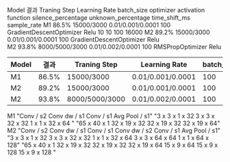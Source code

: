 Model	결과	Traning Step	Learning Rate	batch_size	optimizer	activation function	silence_percentage	unknown_percentage	time_shift_ms	sample_rate
M1	86.5%	15000/3000	0.01/0.001/0.0001	100	GradientDescentOptimizer	Relu	10	10	100	16000
M2	89.2%	15000/3000	0.01/0.001/0.0001	100	GradientDescentOptimizer	Relu				
M2	93.8%	8000/5000/3000	0.01/0.002/0.0001	100	RMSPropOptimizer	Relu				
										
	
	
| Model         | 결과         | Traning Step   | Learning Rate     |  batch_size  |  optimizer
| ------------- |------------- | -----          | -----------       | -----------  | ----------
| M1            | 86.5%        | 15000/3000     | 0.01/0.001/0.0001 | 100          | GradientDescentOptimizer
| M2            | 89.2%        | 15000/3000     | 0.01/0.001/0.0001 | 100          | GradientDescentOptimizer
| M2            | 93.8%        | 8000/5000/3000 | 0.01/0.002/0.0001 | 100          | RMSPropOptimizer

	
										
										
M1	"Conv / s2
Conv dw / s1
Conv / s1
Avg Pool / s1"	"3 x 3 x 1 x 32 
3 x 3 x 32 x 32
1 x 1 x 32 x 64
"	"65 x 40 x 1
32 x 19 x 32
32 x 19 x 32
32 x 19 x 64"							
M2	"Conv / s2
Conv dw / s1
Conv / s1
Conv dw / s2
Conv / s1
Avg Pool / s1"	"3 x 3 x 1 x 32 
3 x 3 x 32 x 32
1 x 1 x 32 x 64
3 x 3 x 64 x 64
1 x 1 x 64 x 128"	"65 x 40 x 1
32 x 19 x 32
32 x 19 x 32
32 x 19 x 64
15 x 9 x 64
15 x 9 x 128
15 x 9 x 128
"							
 
 

